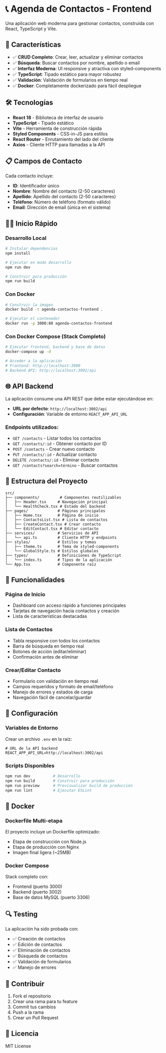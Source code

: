 # 📞 Agenda de Contactos - Frontend

Una aplicación web moderna para gestionar contactos, construida con React, TypeScript y Vite.

## 🚀 Características

- ✅ **CRUD Completo**: Crear, leer, actualizar y eliminar contactos
- ✅ **Búsqueda**: Buscar contactos por nombre, apellido o email
- ✅ **Interfaz Moderna**: UI responsive y atractiva con styled-components
- ✅ **TypeScript**: Tipado estático para mayor robustez
- ✅ **Validación**: Validación de formularios en tiempo real
- ✅ **Docker**: Completamente dockerizado para fácil despliegue

## 🛠️ Tecnologías

- **React 18** - Biblioteca de interfaz de usuario
- **TypeScript** - Tipado estático
- **Vite** - Herramienta de construcción rápida
- **Styled Components** - CSS-in-JS para estilos
- **React Router** - Enrutamiento del lado del cliente
- **Axios** - Cliente HTTP para llamadas a la API

## 📋 Campos de Contacto

Cada contacto incluye:
- **ID**: Identificador único
- **Nombre**: Nombre del contacto (2-50 caracteres)
- **Apellido**: Apellido del contacto (2-50 caracteres)
- **Teléfono**: Número de teléfono (formato válido)
- **Email**: Dirección de email (única en el sistema)

## 🏃‍♂️ Inicio Rápido

### Desarrollo Local

```bash
# Instalar dependencias
npm install

# Ejecutar en modo desarrollo
npm run dev

# Construir para producción
npm run build
```

### Con Docker

```bash
# Construir la imagen
docker build -t agenda-contactos-frontend .

# Ejecutar el contenedor
docker run -p 3000:80 agenda-contactos-frontend
```

### Con Docker Compose (Stack Completo)

```bash
# Ejecutar frontend, backend y base de datos
docker-compose up -d

# Acceder a la aplicación
# Frontend: http://localhost:3000
# Backend API: http://localhost:3002/api
```

## 🌐 API Backend

La aplicación consume una API REST que debe estar ejecutándose en:
- **URL por defecto**: `http://localhost:3002/api`
- **Configuración**: Variable de entorno `REACT_APP_API_URL`

### Endpoints utilizados:
- `GET /contacts` - Listar todos los contactos
- `GET /contacts/:id` - Obtener contacto por ID
- `POST /contacts` - Crear nuevo contacto
- `PUT /contacts/:id` - Actualizar contacto
- `DELETE /contacts/:id` - Eliminar contacto
- `GET /contacts?search=término` - Buscar contactos

## 📁 Estructura del Proyecto

```
src/
├── components/         # Componentes reutilizables
│   ├── Header.tsx     # Navegación principal
│   └── HealthCheck.tsx # Estado del backend
├── pages/             # Páginas principales
│   ├── Home.tsx       # Página de inicio
│   ├── ContactsList.tsx # Lista de contactos
│   ├── CreateContact.tsx # Crear contacto
│   └── EditContact.tsx # Editar contacto
├── services/          # Servicios de API
│   └── api.ts         # Cliente HTTP y endpoints
├── styles/            # Estilos y temas
│   ├── theme.ts       # Tema de styled-components
│   └── GlobalStyle.ts # Estilos globales
├── types/             # Definiciones de TypeScript
│   └── index.ts       # Tipos de la aplicación
└── App.tsx            # Componente raíz
```

## 🎨 Funcionalidades

### Página de Inicio
- Dashboard con acceso rápido a funciones principales
- Tarjetas de navegación hacia contactos y creación
- Lista de características destacadas

### Lista de Contactos
- Tabla responsive con todos los contactos
- Barra de búsqueda en tiempo real
- Botones de acción (editar/eliminar)
- Confirmación antes de eliminar

### Crear/Editar Contacto
- Formulario con validación en tiempo real
- Campos requeridos y formato de email/teléfono
- Manejo de errores y estados de carga
- Navegación fácil de cancelar/guardar

## 🔧 Configuración

### Variables de Entorno

Crear un archivo `.env` en la raíz:

```env
# URL de la API backend
REACT_APP_API_URL=http://localhost:3002/api
```

### Scripts Disponibles

```bash
npm run dev          # Desarrollo
npm run build        # Construir para producción
npm run preview      # Previsualizar build de producción
npm run lint         # Ejecutar ESLint
```

## 🐳 Docker

### Dockerfile Multi-etapa

El proyecto incluye un Dockerfile optimizado:
- Etapa de construcción con Node.js
- Etapa de producción con Nginx
- Imagen final ligera (~25MB)

### Docker Compose

Stack completo con:
- Frontend (puerto 3000)
- Backend (puerto 3002)
- Base de datos MySQL (puerto 3306)

## 🔍 Testing

La aplicación ha sido probada con:
- ✅ Creación de contactos
- ✅ Edición de contactos
- ✅ Eliminación de contactos
- ✅ Búsqueda de contactos
- ✅ Validación de formularios
- ✅ Manejo de errores

## 🤝 Contribuir

1. Fork el repositorio
2. Crear una rama para tu feature
3. Commit tus cambios
4. Push a la rama
5. Crear un Pull Request

## 📄 Licencia

MIT License
